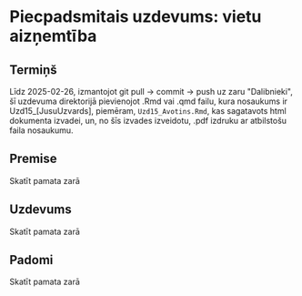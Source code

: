 # Piecpadsmitais uzdevums: vietu aizņemtība


## Termiņš

Līdz 2025-02-26, izmantojot git pull -> commit -> push uz zaru "Dalibnieki", 
šī uzdevuma direktorijā pievienojot .Rmd vai .qmd failu, kura nosaukums ir 
Uzd15_[JusuUzvards], piemēram, `Uzd15_Avotins.Rmd`, kas sagatavots html 
dokumenta izvadei, un, no šīs izvades izveidotu, .pdf izdruku ar atbilstošu 
faila nosaukumu.

## Premise

Skatīt pamata zarā

## Uzdevums

Skatīt pamata zarā

## Padomi

Skatīt pamata zarā
